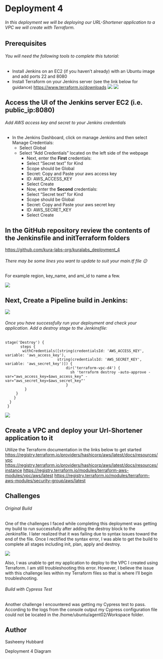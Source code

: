 # Deployment 4
###### In this deployment we will be deploying our URL-Shortener application to a VPC we will create with Terraform. 
## Prerequisites
###### You will need the following tools to complete this tutorial:

- Install Jenkins on an EC2 (if you haven’t already) with an Ubuntu image and add ports 22 and 8080
- Install Terraform on your Jenkins server (see the link below for guidance)
  https://www.terraform.io/downloads
![](jenkinsmaster.png)
![](terraforminstall.png)
## Access the UI of the Jenkins server EC2 (i.e. public_ip:8080)
###### Add AWS access key and secret to your Jenkins credentials 
- In the Jenkins Dashboard, click on manage Jenkins and then select Manage Credentials:
  - Select Global
  - Select “Add Credentials” located on the left side of the webpage
       - Next, enter the **First** credentials:
       - Select “Secret text” for Kind
       - Scope should be Global
       - Secret: Copy and Paste your aws access key
       - ID: AWS_ACCESS_KEY
       - Select Create
       - Now, enter the **Second** credentials:
       - Select “Secret text” for Kind
       - Scope should be Global
       - Secret: Copy and Paste your aws secret key
       - ID: AWS_SECRET_KEY
       - Select Create
## In the GitHub repository review the contents of the Jenkinsfile and initTerraform folders

https://github.com/kura-labs-org/kuralabs_deployment_4
###### There may be some lines you want to update to suit your main.tf file :wink: 
For example region, key_name, and ami_id to name a few.

![](maintfedits.png)

## Next, Create a Pipeline build in Jenkins:

![](firstbuild.png)
###### Once you have successfully run your deployment and check your application. Add a destroy stage to the Jenkinsfile:

```
stage('Destroy') {
       steps {
        withCredentials([string(credentialsId: 'AWS_ACCESS_KEY', variable: 'aws_access_key'),
                        string(credentialsId: 'AWS_SECRET_KEY', variable: 'aws_secret_key')]) {
                            dir('terraform-vpc-d4') {
                              sh 'terraform destroy -auto-approve -var="aws_access_key=$aws_access_key" -var="aws_secret_key=$aws_secret_key"'
                            } 
         }
     }
    }   
  }
 }
```

![](secondbuild.png)

## Create a VPC and deploy your Url-Shortener application to it
Utilize the Terraform documentation in the links below to get started
https://registry.terraform.io/providers/hashicorp/aws/latest/docs/resources/vpc
https://registry.terraform.io/providers/hashicorp/aws/latest/docs/resources/instance
https://registry.terraform.io/modules/terraform-aws-modules/vpc/aws/latest
https://registry.terraform.io/modules/terraform-aws-modules/security-group/aws/latest

## Challenges
###### Original Build
One of the challenges I faced while completing this deployment was getting my build to run successfully after adding the destroy block to the Jenkinsfile. I later realized that it was failing due to syntax issues toward the end of the file. Once I rectified the syntax error, I was able to get the build to complete all stages including init, plan, apply and destroy. 

![](secondbuild.png)



Also, I was unable to get my application to deploy to the VPC I created using Terraform. I am still troubleshooting this error. However, I believe the issue with this challenge lies within my Terraform files so that is where I’ll begin troubleshooting.

###### Build with Cypress Test

Another challenge I encountered was getting my Cypress test to pass. According to the logs from the console output my Cypress configuration file could not be located in the /home/ubuntu/agent02/Workspace folder.

## Author 
Sasheeny Hubbard

Deployment 4 Diagram
